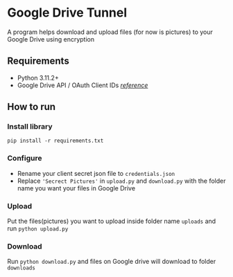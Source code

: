 # Google Drive Tunnel
A program helps download and upload files (for now is pictures) to your Google Drive using encryption
## Requirements
* Python 3.11.2+
* Google Drive API / OAuth Client IDs [*reference*](https://developers.google.com/drive/api/quickstart/python?authuser=2)
## How to run
### Install library
`pip install -r requirements.txt`
### Configure
* Rename your client secret json file to `credentials.json`
* Replace `'Secrect Pictures'` in `upload.py` and `download.py` with the folder name you want your files in Google Drive
### Upload
Put the files(pictures) you want to upload inside folder name `uploads` and run `python upload.py`
### Download
Run `python download.py` and files on Google drive will download to folder `downloads`


